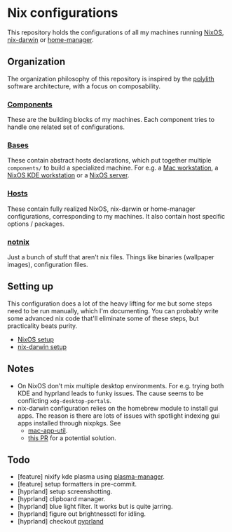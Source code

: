 # Nix configurations
This repository holds the configurations of all my machines running [NixOS](https://nixos.org/), [nix-darwin](https://github.com/nix-darwin/nix-darwin) or [home-manager](https://github.com/nix-community/home-manager).

## Organization
The organization philosophy of this repository is inspired by the [polylith](https://polylith.gitbook.io/polylith) software architecture, with a focus on composability.

### [Components](./components/)
These are the building blocks of my machines. Each component tries to handle one related set of configurations.

### [Bases](./bases/)
These contain abstract hosts declarations, which put together multiple `components/` to build a specialized machine. For e.g. a [Mac workstation](./bases/darwin/workstation.nix), a [NixOS KDE workstation](./bases/nixos/desktop-environment/k) or a [NixOS server](./bases/nixos/flavor/server.nix).

### [Hosts](./hosts/)
These contain fully realized NixOS, nix-darwin or home-manager configurations, corresponding to my machines. It also contain host specific options / packages.

### [notnix](./notnix/)
Just a bunch of stuff that aren't nix files. Things like binaries (wallpaper images), configuration files.

## Setting up
This configuration does a lot of the heavy lifting for me but some steps need to be run manually, which I'm documenting. You can probably write some advanced nix code that'll eliminate some of these steps, but practicality beats purity.

- [NixOS setup](./bases/nixos/README.md)
- [nix-darwin setup](./bases/darwin/README.md)

## Notes
- On NixOS don't mix multiple desktop environments. For e.g. trying both KDE and hyprland leads to funky issues. The cause seems to be conflicting `xdg-desktop-portal`s.
- nix-darwin configuration relies on the homebrew module to install gui apps. The reason is there are lots of issues with spotlight indexing gui apps installed through nixpkgs. See
  - [mac-app-util](https://github.com/hraban/mac-app-util).
  - [this PR](https://github.com/nix-darwin/nix-darwin/pull/1396#issuecomment-3150075769) for a potential solution.

## Todo
- [feature] nixify kde plasma using [plasma-manager](https://github.com/nix-community/plasma-manager).
- [feature] setup formatters in pre-commit.
- [hyprland] setup screenshotting.
- [hyprland] clipboard manager.
- [hyprland] blue light filter. It works but is quite jarring.
- [hyprland] figure out brightnessctl for idling.
- [hyprland] checkout [pyprland](https://github.com/hyprland-community/pyprland)
